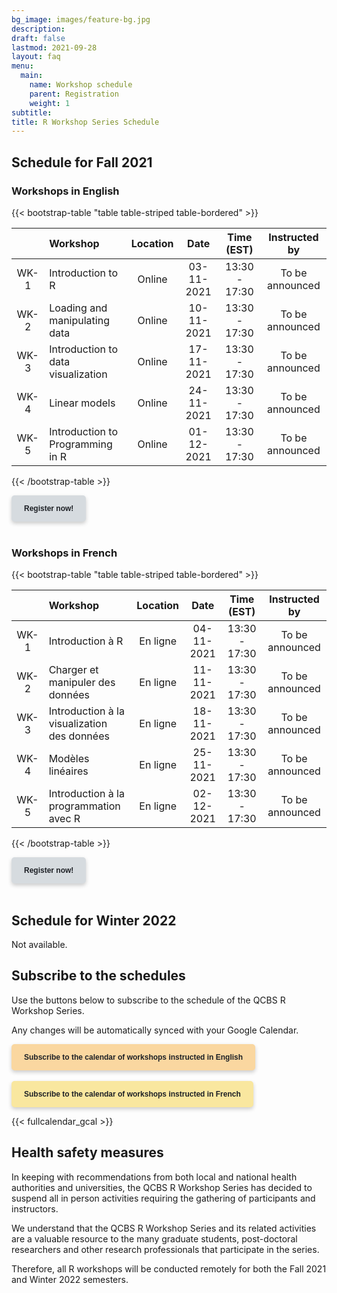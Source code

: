 ```yaml
---
bg_image: images/feature-bg.jpg
description: 
draft: false
lastmod: 2021-09-28
layout: faq
menu:
  main:
    name: Workshop schedule
    parent: Registration
    weight: 1
subtitle: 
title: R Workshop Series Schedule
---
```


## Schedule for Fall 2021

### Workshops in English

{{< bootstrap-table "table table-striped table-bordered" >}}

|      | Workshop | Location | Date | Time (EST) | Instructed by | 
|:---: |:-------------------|:--------:|:--------:|:----:|:----:|
| WK-1 | Introduction to R            |Online|03-11-2021|13:30 - 17:30|To be announced|
| WK-2 | Loading and manipulating data |Online|10-11-2021|13:30 - 17:30|To be announced|
| WK-3 | Introduction to data visualization |Online|17-11-2021|13:30 - 17:30|To be announced|
| WK-4 | Linear models                | Online|24-11-2021|13:30 - 17:30|To be announced|
| WK-5 | Introduction to Programming in R             |Online|01-12-2021|13:30 - 17:30|To be announced|

{{< /bootstrap-table >}}


<div class="default">
     <a href="/registration" class="cta btn-yellow" style="background-color: #D6DBDF; font-size: 12px; font-family: Helvetica, Arial, sans-serif; font-weight:bold; text-decoration: none; padding: 14px 20px; color: #1D2025; border-radius: 5px; display:inline-block; mso-padding-alt:0; box-shadow:0 3px 6px rgba(0,0,0,.2);"><!--[if mso]><i style="letter-spacing: 25px;mso-font-width:-100%;mso-text-raise:30pt"> </i><![endif]--><span style="mso-text-raise:15pt;">Register now!</span><!--[if mso]><i style="letter-spacing: 25px;mso-font-width:-100%"> </i><![endif]--></a>
</div>
<br>

### Workshops in French

{{< bootstrap-table "table table-striped table-bordered" >}}

| | Workshop | Location | Date | Time (EST) | Instructed by | 
|:---:|:-------------------|:--------:|:--------:|:----:|:----:|
| WK-1 | Introduction à R            |En ligne|04-11-2021|13:30 - 17:30|To be announced|
| WK-2 | Charger et manipuler des données|En ligne|11-11-2021|13:30 - 17:30|To be announced|
| WK-3 | Introduction à la visualization des données     |En ligne|18-11-2021|13:30 - 17:30|To be announced|
| WK-4 | Modèles linéaires                |En ligne|25-11-2021|13:30 - 17:30|To be announced|
| WK-5 | Introduction à la programmation avec R             |En ligne|02-12-2021|13:30 - 17:30|To be announced|

{{< /bootstrap-table >}}


<div class="default">
     <a href="/registration" class="cta btn-yellow" style="background-color: #D6DBDF; font-size: 12px; font-family: Helvetica, Arial, sans-serif; font-weight:bold; text-decoration: none; padding: 14px 20px; color: #1D2025; border-radius: 5px; display:inline-block; mso-padding-alt:0; box-shadow:0 3px 6px rgba(0,0,0,.2);"><!--[if mso]><i style="letter-spacing: 25px;mso-font-width:-100%;mso-text-raise:30pt"> </i><![endif]--><span style="mso-text-raise:15pt;">Register now!</span><!--[if mso]><i style="letter-spacing: 25px;mso-font-width:-100%"> </i><![endif]--></a>
</div>
<br>

## Schedule for Winter 2022

Not available.

## Subscribe to the schedules

Use the buttons below to subscribe to the schedule of the QCBS R Workshop Series. 

Any changes will be automatically synced with your Google Calendar.

<div class="default">
     <a href="https://calendar.google.com/calendar/u/4?cid=NXFkbDJzOHQyamV0MWt0b29oaWkzdHBhdG9AZ3JvdXAuY2FsZW5kYXIuZ29vZ2xlLmNvbQ" class="cta btn-yellow" style="background-color: #FAD7A0; font-size: 12px; font-family: Helvetica, Arial, sans-serif; font-weight:bold; text-decoration: none; padding: 14px 20px; color: #1D2025; border-radius: 5px; display:inline-block; mso-padding-alt:0; box-shadow:0 3px 6px rgba(0,0,0,.2);"><!--[if mso]><i style="letter-spacing: 25px;mso-font-width:-100%;mso-text-raise:30pt"> </i><![endif]--><span style="mso-text-raise:15pt;">Subscribe to the calendar of workshops instructed in English</span><!--[if mso]><i style="letter-spacing: 25px;mso-font-width:-100%"> </i><![endif]--></a>
</div>
<br>
<div class="default">
     <a href="https://calendar.google.com/calendar/u/4?cid=Y2djaHBpMGRnMzFoNjc5bXQ0dGtycDM2MzhAZ3JvdXAuY2FsZW5kYXIuZ29vZ2xlLmNvbQ" class="cta btn-yellow" style="background-color: #F9E79F; font-size: 12px; font-family: Helvetica, Arial, sans-serif; font-weight:bold; text-decoration: none; padding: 14px 20px; color: #1D2025; border-radius: 5px; display:inline-block; mso-padding-alt:0; box-shadow:0 3px 6px rgba(0,0,0,.2);"><!--[if mso]><i style="letter-spacing: 25px;mso-font-width:-100%;mso-text-raise:30pt"> </i><![endif]--><span style="mso-text-raise:15pt;">Subscribe to the calendar of workshops instructed in French</span><!--[if mso]><i style="letter-spacing: 25px;mso-font-width:-100%"> </i><![endif]--></a>
</div>

{{< fullcalendar_gcal >}}

## Health safety measures

In keeping with recommendations from both local and national health authorities and universities, the QCBS R Workshop Series has decided to suspend all in person activities requiring the gathering of participants and instructors.

We understand that the QCBS R Workshop Series and its related activities are a valuable resource to the many graduate students, post-doctoral researchers and other research professionals that participate in the series.

Therefore, all R workshops will be conducted remotely for both the Fall 2021 and Winter 2022 semesters.